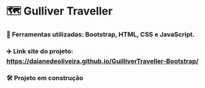 # 🗺️ Gulliver Traveller
### 📍 Ferramentas utilizadas: Bootstrap, HTML, CSS e JavaScript.
### ✈️ Link site do projeto: https://daianedeoliveira.github.io/GuilliverTraveller-Bootstrap/
### 🛠 Projeto em construção
